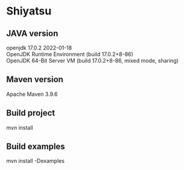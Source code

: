 # Shiyatsu

## JAVA version 

openjdk 17.0.2 2022-01-18  
OpenJDK Runtime Environment (build 17.0.2+8-86)  
OpenJDK 64-Bit Server VM (build 17.0.2+8-86, mixed mode, sharing)  

## Maven version

Apache Maven 3.9.6

## Build project 

mvn install

## Build examples 

mvn install -Dexamples
